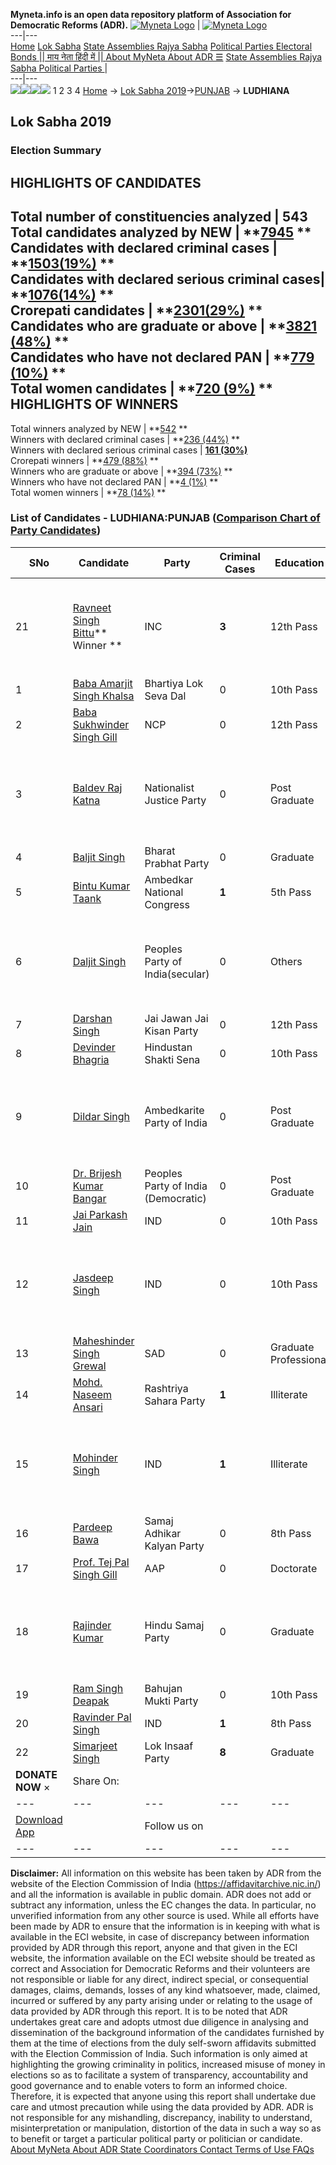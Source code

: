 **Myneta.info is an open data repository platform of Association for Democratic Reforms (ADR).**
[![Myneta Logo](https://www.myneta.info/lib/img/myneta-logo.png)](https://www.myneta.info/) | [![Myneta Logo](https://www.myneta.info/lib/img/adr-logo.png)](https://adrindia.org)  
---|---  
[Home](https://www.myneta.info/) [Lok Sabha](https://www.myneta.info/#ls "Lok Sabha") [ State Assemblies ](https://www.myneta.info/#sa "State Assemblies") [Rajya Sabha](https://www.myneta.info/#rs "Rajya Sabha") [Political Parties ](https://www.myneta.info/party "Political Parties") [ Electoral Bonds ](https://www.myneta.info/electoral_bonds "Electoral Bonds") [ || माय नेता हिंदी में || ](https://translate.google.co.in/translate?prev=hp&hl=en&js=y&u=www.myneta.info&sl=en&tl=hi&history_state0=) [ About MyNeta ](https://adrindia.org/content/about-myneta) [ About ADR ](https://adrindia.org/about-adr/who-we-are) [☰](javascript:void\(0\))
[ State Assemblies ](https://www.myneta.info/#sa "State Assemblies") [ Rajya Sabha ](https://www.myneta.info/#rs "Rajya Sabha") [ Political Parties ](https://www.myneta.info/party "Political Parties")
|   
---|---  
![](https://www.myneta.info/lib/img/banner/banner-1.png)![](https://www.myneta.info/lib/img/banner/banner-2.png)![](https://www.myneta.info/lib/img/banner/banner-3.png)![](https://www.myneta.info/lib/img/banner/banner-4.png)
1  2  3  4 
[Home](https://www.myneta.info/) → [Lok Sabha 2019](https://www.myneta.info/LokSabha2019/)→[PUNJAB](https://www.myneta.info/LokSabha2019/index.php?action=show_constituencies&state_id=52) → **LUDHIANA**
### 
## Lok Sabha 2019
###  Election Summary 
HIGHLIGHTS OF CANDIDATES  
---  
Total number of constituencies analyzed |  543   
Total candidates analyzed by NEW | **[7945](https://www.myneta.info/LokSabha2019/index.php?action=summary&subAction=candidates_analyzed&sort=candidate#summary) **  
Candidates with declared criminal cases | **[1503(19%)](https://www.myneta.info/LokSabha2019/index.php?action=summary&subAction=crime&sort=candidate#summary) **  
Candidates with declared serious criminal cases| **[1076(14%)](https://www.myneta.info/LokSabha2019/index.php?action=summary&subAction=serious_crime&sort=candidate#summary) **  
Crorepati candidates | **[2301(29%)](https://www.myneta.info/LokSabha2019/index.php?action=summary&subAction=crorepati&sort=candidate#summary) **  
Candidates who are graduate or above | **[3821 (48%)](https://www.myneta.info/LokSabha2019/index.php?action=summary&subAction=education&sort=candidate#summary) **  
Candidates who have not declared PAN | **[779 (10%)](https://www.myneta.info/LokSabha2019/index.php?action=summary&subAction=without_pan&sort=candidate#summary) **  
Total women candidates | **[720 (9%)](https://www.myneta.info/LokSabha2019/index.php?action=summary&subAction=women_candidate&sort=candidate#summary) **  
HIGHLIGHTS OF WINNERS  
---  
Total winners analyzed by NEW | **[542](https://www.myneta.info/LokSabha2019/index.php?action=summary&subAction=winner_analyzed&sort=candidate#summary) **  
Winners with declared criminal cases | **[236 (44%)](https://www.myneta.info/LokSabha2019/index.php?action=summary&subAction=winner_crime&sort=candidate#summary) **  
Winners with declared serious criminal cases | **[161 (30%)](https://www.myneta.info/LokSabha2019/index.php?action=summary&subAction=winner_serious_crime&sort=candidate#summary)**  
Crorepati winners | **[479 (88%)](https://www.myneta.info/LokSabha2019/index.php?action=summary&subAction=winner_crorepati&sort=candidate#summary) **  
Winners who are graduate or above | **[394 (73%)](https://www.myneta.info/LokSabha2019/index.php?action=summary&subAction=winner_education&sort=candidate#summary) **  
Winners who have not declared PAN | **[4 (1%)](https://www.myneta.info/LokSabha2019/index.php?action=summary&subAction=winner_without_pan&sort=candidate#summary) **  
Total women winners | **[78 (14%)](https://www.myneta.info/LokSabha2019/index.php?action=summary&subAction=winner_women&sort=candidate#summary) **  
### List of Candidates - LUDHIANA:PUNJAB ([Comparison Chart of Party Candidates](https://www.myneta.info/LokSabha2019/comparisonchart.php?constituency_id=770))
SNo | Candidate| Party| Criminal Cases| Education| Age| Total Assets| Liabilities  
---|---|---|---|---|---|---|---  
21  | [Ravneet Singh Bittu](https://www.myneta.info/LokSabha2019/candidate.php?candidate_id=13150)** Winner ** | INC | **3** | 12th Pass| 43 | ![](https://myneta.info/image_v2.php?myneta_folder=LokSabha2019&candidate_id=13150&col=ta) | ![](https://myneta.info/image_v2.php?myneta_folder=LokSabha2019&candidate_id=13150&col=lia)  
1  | [Baba Amarjit Singh Khalsa](https://www.myneta.info/LokSabha2019/candidate.php?candidate_id=13730) | Bhartiya Lok Seva Dal | 0 | 10th Pass| 41 | Rs 6,26,900 ~ 6 Lacs+ | Rs 0 ~   
2  | [Baba Sukhwinder Singh Gill](https://www.myneta.info/LokSabha2019/candidate.php?candidate_id=13725) | NCP | 0 | 12th Pass| 43 | Rs 28,93,000 ~ 28 Lacs+ | Rs 0 ~   
3  | [Baldev Raj Katna](https://www.myneta.info/LokSabha2019/candidate.php?candidate_id=13562) | Nationalist Justice Party | 0 | Post Graduate| 64 | ![](https://myneta.info/image_v2.php?myneta_folder=LokSabha2019&candidate_id=13562&col=ta) | ![](https://myneta.info/image_v2.php?myneta_folder=LokSabha2019&candidate_id=13562&col=lia)  
4  | [Baljit Singh](https://www.myneta.info/LokSabha2019/candidate.php?candidate_id=13727) | Bharat Prabhat Party | 0 | Graduate| 54 | Rs 5,34,78,000 ~ 5 Crore+ | Rs 11,77,000 ~ 11 Lacs+  
5  | [Bintu Kumar Taank](https://www.myneta.info/LokSabha2019/candidate.php?candidate_id=13734) | Ambedkar National Congress | **1** | 5th Pass| 42 | Rs 80,000 ~ 80 Thou+ | Rs 0 ~   
6  | [Daljit Singh](https://www.myneta.info/LokSabha2019/candidate.php?candidate_id=13566) | Peoples Party of India(secular) | 0 | Others| 40 | ![](https://myneta.info/image_v2.php?myneta_folder=LokSabha2019&candidate_id=13566&col=ta) | ![](https://myneta.info/image_v2.php?myneta_folder=LokSabha2019&candidate_id=13566&col=lia)  
7  | [Darshan Singh](https://www.myneta.info/LokSabha2019/candidate.php?candidate_id=13731) | Jai Jawan Jai Kisan Party | 0 | 12th Pass| 0 | Rs 47,28,500 ~ 47 Lacs+ | Rs 94,900 ~ 94 Thou+  
8  | [Devinder Bhagria](https://www.myneta.info/LokSabha2019/candidate.php?candidate_id=13152) | Hindustan Shakti Sena | 0 | 10th Pass| 44 | Rs 1,34,36,981 ~ 1 Crore+ | Rs 77,63,578 ~ 77 Lacs+  
9  | [Dildar Singh](https://www.myneta.info/LokSabha2019/candidate.php?candidate_id=13729) | Ambedkarite Party of India | 0 | Post Graduate| 35 | ![](https://myneta.info/image_v2.php?myneta_folder=LokSabha2019&candidate_id=13729&col=ta) | ![](https://myneta.info/image_v2.php?myneta_folder=LokSabha2019&candidate_id=13729&col=lia)  
10  | [Dr. Brijesh Kumar Bangar](https://www.myneta.info/LokSabha2019/candidate.php?candidate_id=13151) | Peoples Party of India (Democratic) | 0 | Post Graduate| 42 | Rs 52,18,800 ~ 52 Lacs+ | Rs 18,55,194 ~ 18 Lacs+  
11  | [Jai Parkash Jain](https://www.myneta.info/LokSabha2019/candidate.php?candidate_id=13563) | IND | 0 | 10th Pass| 40 | Rs 15,37,037 ~ 15 Lacs+ | Rs 0 ~   
12  | [Jasdeep Singh](https://www.myneta.info/LokSabha2019/candidate.php?candidate_id=13565) | IND | 0 | 10th Pass| 30 | ![](https://myneta.info/image_v2.php?myneta_folder=LokSabha2019&candidate_id=13565&col=ta) | ![](https://myneta.info/image_v2.php?myneta_folder=LokSabha2019&candidate_id=13565&col=lia)  
13  | [Maheshinder Singh Grewal](https://www.myneta.info/LokSabha2019/candidate.php?candidate_id=13153) | SAD | 0 | Graduate Professional| 69 | Rs 4,16,21,765 ~ 4 Crore+ | Rs 0 ~   
14  | [Mohd. Naseem Ansari](https://www.myneta.info/LokSabha2019/candidate.php?candidate_id=13732) | Rashtriya Sahara Party | **1** | Illiterate| 52 | Rs 1,67,745 ~ 1 Lacs+ | Rs 0 ~   
15  | [Mohinder Singh](https://www.myneta.info/LokSabha2019/candidate.php?candidate_id=13726) | IND | **1** | Illiterate| 59 | ![](https://myneta.info/image_v2.php?myneta_folder=LokSabha2019&candidate_id=13726&col=ta) | ![](https://myneta.info/image_v2.php?myneta_folder=LokSabha2019&candidate_id=13726&col=lia)  
16  | [Pardeep Bawa](https://www.myneta.info/LokSabha2019/candidate.php?candidate_id=13812) | Samaj Adhikar Kalyan Party | 0 | 8th Pass| 46 | Rs 8,78,000 ~ 8 Lacs+ | Rs 0 ~   
17  | [Prof. Tej Pal Singh Gill](https://www.myneta.info/LokSabha2019/candidate.php?candidate_id=13154) | AAP | 0 | Doctorate| 32 | Rs 19,02,817 ~ 19 Lacs+ | Rs 0 ~   
18  | [Rajinder Kumar](https://www.myneta.info/LokSabha2019/candidate.php?candidate_id=13733) | Hindu Samaj Party | 0 | Graduate| 39 | ![](https://myneta.info/image_v2.php?myneta_folder=LokSabha2019&candidate_id=13733&col=ta) | ![](https://myneta.info/image_v2.php?myneta_folder=LokSabha2019&candidate_id=13733&col=lia)  
19  | [Ram Singh Deapak](https://www.myneta.info/LokSabha2019/candidate.php?candidate_id=13728) | Bahujan Mukti Party | 0 | 10th Pass| 77 | Rs 17,61,570 ~ 17 Lacs+ | Rs 0 ~   
20  | [Ravinder Pal Singh](https://www.myneta.info/LokSabha2019/candidate.php?candidate_id=13564) | IND | **1** | 8th Pass| 30 | Rs 1,70,000 ~ 1 Lacs+ | Rs 0 ~   
22  | [Simarjeet Singh](https://www.myneta.info/LokSabha2019/candidate.php?candidate_id=13811) | Lok Insaaf Party | **8** | Graduate| 48 | Rs 12,34,12,923 ~ 12 Crore+ | Rs 1,24,43,000 ~ 1 Crore+  
|  **DONATE NOW** × |  Share On:  | [](https://api.whatsapp.com/send?text=https%3A%2F%2Fmyneta.info%2Fpunjab2022%2Findex.php%3Faction%3Dshow_constituencies%26state_id%3D19) | [](https://www.facebook.com/sharer/sharer.php?u=https%3A%2F%2Fmyneta.info%2Fpunjab2022%2Findex.php%3Faction%3Dshow_constituencies%26state_id%3D19) | [](https://twitter.com/share?url=https%3A%2F%2Fmyneta.info%2Fpunjab2022%2Findex.php%3Faction%3Dshow_constituencies%26state_id%3D19)  
---|---|---|---|---  
| [ Download App ](https://play.google.com/store/apps/details?id=com.webrosoft.myneta1&pcampaignid=pcampaignidMKT-Other-global-all-co-prtnr-py-PartBadge-Mar2515-1) | [](https://play.google.com/store/apps/details?id=com.webrosoft.myneta1&pcampaignid=pcampaignidMKT-Other-global-all-co-prtnr-py-PartBadge-Mar2515-1) |  Follow us on  | [](https://www.facebook.com/adrindia.org/) | [](https://twitter.com/adrspeaks) | [](https://groups.google.com/g/national-election-watch?hl=en&pli=1) | [](https://www.instagram.com/adrspeaks/) | [](https://www.youtube.com/user/adrspeaks) | [](https://sharechat.com/profile/adrspeaks)  
---|---|---|---|---|---|---|---|---  
**Disclaimer:** All information on this website has been taken by ADR from the website of the Election Commission of India (https://affidavitarchive.nic.in/) and all the information is available in public domain. ADR does not add or subtract any information, unless the EC changes the data. In particular, no unverified information from any other source is used. While all efforts have been made by ADR to ensure that the information is in keeping with what is available in the ECI website, in case of discrepancy between information provided by ADR through this report, anyone and that given in the ECI website, the information available on the ECI website should be treated as correct and Association for Democratic Reforms and their volunteers are not responsible or liable for any direct, indirect special, or consequential damages, claims, demands, losses of any kind whatsoever, made, claimed, incurred or suffered by any party arising under or relating to the usage of data provided by ADR through this report. It is to be noted that ADR undertakes great care and adopts utmost due diligence in analysing and dissemination of the background information of the candidates furnished by them at the time of elections from the duly self-sworn affidavits submitted with the Election Commission of India. Such information is only aimed at highlighting the growing criminality in politics, increased misuse of money in elections so as to facilitate a system of transparency, accountability and good governance and to enable voters to form an informed choice. Therefore, it is expected that anyone using this report shall undertake due care and utmost precaution while using the data provided by ADR. ADR is not responsible for any mishandling, discrepancy, inability to understand, misinterpretation or manipulation, distortion of the data in such a way so as to benefit or target a particular political party or politician or candidate. 
[ About MyNeta ](https://adrindia.org/content/about-myneta) [ About ADR ](https://adrindia.org/about-adr/who-we-are) [ State Coordinators ](https://adrindia.org/about-adr/state-coordinators) [ Contact ](https://adrindia.org/contact-us) [ Terms of Use ](https://adrindia.org/content/adr-terms-use) [ FAQs ](https://adrindia.org/content/faqs)
